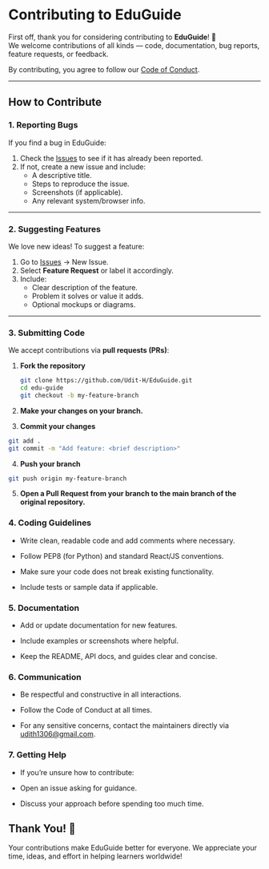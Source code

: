 # Contributing to EduGuide

First off, thank you for considering contributing to **EduGuide**! 🎉  
We welcome contributions of all kinds — code, documentation, bug reports, feature requests, or feedback.  

By contributing, you agree to follow our [Code of Conduct](CODE_OF_CONDUCT.md).

---

## How to Contribute

### 1. Reporting Bugs
If you find a bug in EduGuide:

1. Check the [Issues](https://github.com/your-username/edu-guide/issues) to see if it has already been reported.  
2. If not, create a new issue and include:
   - A descriptive title.
   - Steps to reproduce the issue.
   - Screenshots (if applicable).
   - Any relevant system/browser info.

---

### 2. Suggesting Features
We love new ideas! To suggest a feature:

1. Go to [Issues](https://github.com/your-username/edu-guide/issues) → New Issue.  
2. Select **Feature Request** or label it accordingly.  
3. Include:
   - Clear description of the feature.
   - Problem it solves or value it adds.
   - Optional mockups or diagrams.

---

### 3. Submitting Code
We accept contributions via **pull requests (PRs)**:

1. **Fork the repository**  
   ```bash
   git clone https://github.com/Udit-H/EduGuide.git
   cd edu-guide
   git checkout -b my-feature-branch
2. **Make your changes on your branch.**

3. **Commit your changes**

```bash
git add .
git commit -m "Add feature: <brief description>"
```
4. **Push your branch**

```bash
git push origin my-feature-branch
```
5. **Open a Pull Request from your branch to the main branch of the original repository.**

### 4. Coding Guidelines
- Write clean, readable code and add comments where necessary.

- Follow PEP8 (for Python) and standard React/JS conventions.

- Make sure your code does not break existing functionality.

- Include tests or sample data if applicable.

### 5. Documentation
- Add or update documentation for new features.

- Include examples or screenshots where helpful.

- Keep the README, API docs, and guides clear and concise.

### 6. Communication
- Be respectful and constructive in all interactions.

- Follow the Code of Conduct at all times.

- For any sensitive concerns, contact the maintainers directly via udith1306@gmail.com.

### 7. Getting Help
- If you’re unsure how to contribute:

- Open an issue asking for guidance.

- Discuss your approach before spending too much time.

## Thank You! 🙏
Your contributions make EduGuide better for everyone.
We appreciate your time, ideas, and effort in helping learners worldwide!
